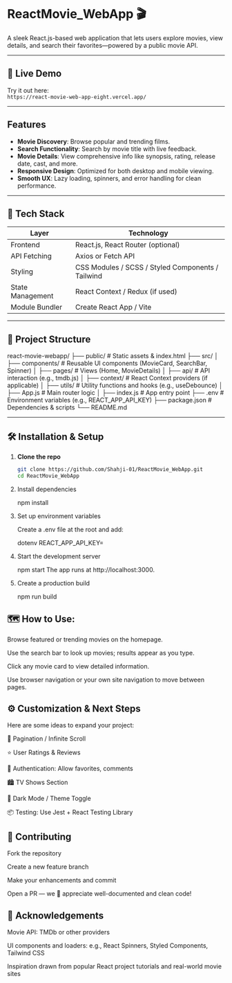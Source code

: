 # ReactMovie_WebApp 🎬

A sleek React.js-based web application that lets users explore movies, view details, and search their favorites—powered by a public movie API.

---

## 🚀 Live Demo

Try it out here:  
`https://react-movie-web-app-eight.vercel.app/`

---

## Features

- **Movie Discovery**: Browse popular and trending films.
- **Search Functionality**: Search by movie title with live feedback.
- **Movie Details**: View comprehensive info like synopsis, rating, release date, cast, and more.
- **Responsive Design**: Optimized for both desktop and mobile viewing.
- **Smooth UX**: Lazy loading, spinners, and error handling for clean performance.

---

## 🧰 Tech Stack

| Layer        | Technology                    |
|--------------|-------------------------------|
| Frontend     | React.js, React Router (optional) |
| API Fetching | Axios or Fetch API            |
| Styling      | CSS Modules / SCSS / Styled Components / Tailwind |
| State Management | React Context / Redux (if used) |
| Module Bundler | Create React App / Vite      |

---

## 📂 Project Structure

react-movie-webapp/
├── public/ # Static assets & index.html
├── src/
│ ├── components/ # Reusable UI components (MovieCard, SearchBar, Spinner)
│ ├── pages/ # Views (Home, MovieDetails)
│ ├── api/ # API interaction (e.g., tmdb.js)
│ ├── context/ # React Context providers (if applicable)
│ ├── utils/ # Utility functions and hooks (e.g., useDebounce)
│ ├── App.js # Main router logic
│ ├── index.js # App entry point
├── .env # Environment variables (e.g., REACT_APP_API_KEY)
├── package.json # Dependencies & scripts
└── README.md


---

## 🛠️ Installation & Setup

1. **Clone the repo**
   ```bash
   git clone https://github.com/Shahji-01/ReactMovie_WebApp.git
   cd ReactMovie_WebApp

2. Install dependencies

    npm install

3. Set up environment variables

    Create a .env file at the root and add:

    dotenv
    REACT_APP_API_KEY=<your-movie-db-api-key>

4. Start the development server

    npm start
    The app runs at http://localhost:3000.

5. Create a production build

    npm run build

## 🗺️ How to Use:

  Browse featured or trending movies on the homepage.
    
  Use the search bar to look up movies; results appear as you type.
    
  Click any movie card to view detailed information.
    
  Use browser navigation or your own site navigation to move between pages.

## ⚙️ Customization & Next Steps
  Here are some ideas to expand your project:
  
  🎥 Pagination / Infinite Scroll
  
  ⭐ User Ratings & Reviews
  
  🔐 Authentication: Allow favorites, comments
  
  🏙️ TV Shows Section
  
  🎨 Dark Mode / Theme Toggle
  
  📦 Testing: Use Jest + React Testing Library


## 🤝 Contributing
  Fork the repository
  
  Create a new feature branch
  
  Make your enhancements and commit
  
  Open a PR — we 👀 appreciate well-documented and clean code!

## 🙏 Acknowledgements
  Movie API: TMDb or other providers
  
  UI components and loaders: e.g., React Spinners, Styled Components, Tailwind CSS
  
  Inspiration drawn from popular React project tutorials and real-world movie sites



